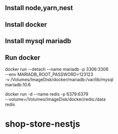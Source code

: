 ## Install node,yarn,nest

## Install docker

## Install mysql mariadb

## Run docker

docker run --detach --name mariadb -p 3306:3306 \
 --env MARIADB_ROOT_PASSWORD=123123 \
 -v /Volumes/ImageDisk/docker/mariadb:/var/lib/mysql \
 mariadb:10.6

docker run -d --name redis -p 6379:6379 \
 --volume=/Volumes/ImageDisk/docker/redis:/data \
 redis
# shop-store-nestjs
